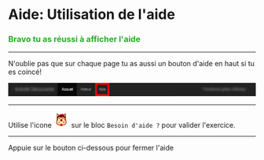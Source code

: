 # Aide: Utilisation de l'aide

### <span style="color: #20B020">Bravo tu as réussi à afficher l'aide</span>

***

N'oublie pas que sur chaque page tu as aussi un bouton d'aide en haut si tu es coincé!

![navbar aide][navbar_aide]

***

Utilise l'icone ![img chien][chien] sur le bloc `Besoin d'aide ?` pour valider l'exercice.

***

Appuie sur le bouton ci-dessous pour fermer l'aide

[navbar_aide]: img/decouverte_navbar_aide.png
[chien]: img/decouverte_dog.png
